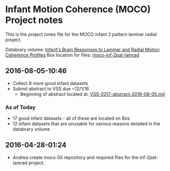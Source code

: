 # Infant Motion Coherence (MOCO) Project notes 

This is the project notes file for the MOCO infant 2 pattern laminar radial project.

Databrary volume: [Infant's Brain Responses to Laminar and Radial Motion Coherence Profiles](https://nyu.databrary.org/volume/146)
Box location for files: [moco-inf-2pat-lamrad](https://psu.app.box.com/files/0/f/5376831405/moco-inf-2pat-lamrad)  

## 2016-08-05-10:46  

- Collect 8 more good infant datasets  
- Submit abstract to VSS due ~12/1/16  
   - Beginning of abstract located at: [VSS-2017-abstract-2016-08-05.md](https://psu.app.box.com/files/0/f/5376831405/moco-inf-2pat-lamrad)   

### As of Today
- 17 good infant datasets - all of these are located on Box. 
- 12 infant datasets that are unusable for various reasons detailed in the databrary volume

## 2016-04-28-01:24

- Andrea create moco Git repository and required files for the inf-2pat-lamrad project.
